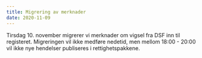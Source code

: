 ```yaml
---
title: Migrering av merknader
date: 2020-11-09
---
```


Tirsdag 10. november migrerer vi merknader om vigsel fra DSF inn til registeret. 
Migreringen vil ikke medføre nedetid, men mellom 18:00 - 20:00 vil ikke nye hendelser publiseres i rettighetspakkene.  

